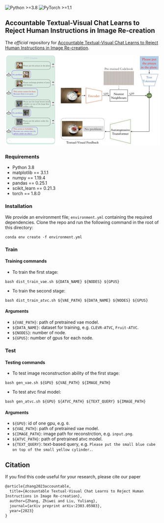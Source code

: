 ![Python >=3.8](https://img.shields.io/badge/Python->=3.6-blue.svg)
![PyTorch >=1.1](https://img.shields.io/badge/PyTorch->=1.1-yellow.svg)

## Accountable Textual-Visual Chat Learns to Reject Human Instructions in Image Re-creation

The *official* repository for [Accountable Textual-Visual Chat Learns to Reject
Human Instructions in Image Re-creation]().

![ Qualitative results of CLEVR-ATVM dataset.](./assets/atvc.png)

### Requirements

- Python 3.8
- matplotlib == 3.1.1
- numpy == 1.19.4
- pandas == 0.25.1
- scikit_learn == 0.21.3
- torch == 1.8.0

### Installation

We provide an environment file; ``environment.yml`` containing the required dependencies. Clone the repo and run the following command in the root of this directory:
```
conda env create -f environment.yml
```

### Train

#### Training commands

+ To train the first stage:
```shell
bash dist_train_vae.sh ${DATA_NAME} ${NODES} ${GPUS}
```
+ To train the second stage:
```shell
bash dist_train_atvc.sh ${VAE_PATH} ${DATA_NAME} ${NODES} ${GPUS}
```

#### Arguments

+ `${VAE_PATH}`: path of pretrained vae model.
+ `${DATA_NAME}`: dataset for training, e.g. `CLEVR-ATVC`, `Fruit-ATVC`.
+ `${NODES}`: number of node.
+ `${GPUS}`: number of gpus for each node.


### Test

#### Testing commands

+ To test image reconstruction ability of the first stage:
```shell
bash gen_vae.sh ${GPU} ${VAE_PATH} ${IMAGE_PATH}
```
+ To test atvc final model:
```shell
bash gen_atvc.sh ${GPU} ${ATVC_PATH} ${TEXT_QUERY} ${IMAGE_PATH}
```

#### Arguments

+ `${GPU}`: id of one gpu, e.g. `0`.
+ `${VAE_PATH}`: path of pretrained vae model.
+ `${IMAGE_PATH}`: image path for reconstrction, e.g. `input.png`.
+ `${ATVC_PATH}`: path of pretrained atvc model.
+ `${TEXT_QUERY}`: text-based query, e.g. `Please put the small blue cube on top of the small yellow cylinder.`.


## Citation
If you find this code useful for your research, please cite our paper
```
@article{zhang2023accountable,
  title={Accountable Textual-Visual Chat Learns to Reject Human Instructions in Image Re-creation},
  author={Zhang, Zhiwei and Liu, Yuliang},
  journal={arXiv preprint arXiv:2303.05983},
  year={2023}
}
```
